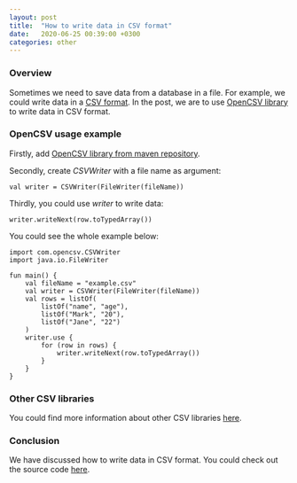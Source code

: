 ```yaml
---
layout: post
title:  "How to write data in CSV format"
date:   2020-06-25 00:39:00 +0300
categories: other
---
```


### Overview

Sometimes we need to save data from a database in a file. 
For example, we could write data in a [CSV format](https://en.wikipedia.org/wiki/Comma-separated_values).
In the post, we are to use [OpenCSV library](http://opencsv.sourceforge.net/) to write data in CSV format.

### OpenCSV usage example

Firstly, add [OpenCSV library from maven repository](https://mvnrepository.com/artifact/com.opencsv/opencsv).

Secondly, create *CSVWriter* with a file name as argument:

```
val writer = CSVWriter(FileWriter(fileName))
```

Thirdly, you could use *writer* to write data:

```
writer.writeNext(row.toTypedArray())
```

You could see the whole example below:

```
import com.opencsv.CSVWriter
import java.io.FileWriter

fun main() {
    val fileName = "example.csv"
    val writer = CSVWriter(FileWriter(fileName))
    val rows = listOf(
        listOf("name", "age"),
        listOf("Mark", "20"),
        listOf("Jane", "22")
    )
    writer.use {
        for (row in rows) {
            writer.writeNext(row.toTypedArray())
        }
    }
}
```

### Other CSV libraries

You could find more information about other CSV libraries [here](https://www.baeldung.com/java-csv#third-party-libraries).

### Conclusion

We have discussed how to write data in CSV format.
You could check out the source code [here](https://github.com/vmaks/csv-example).
